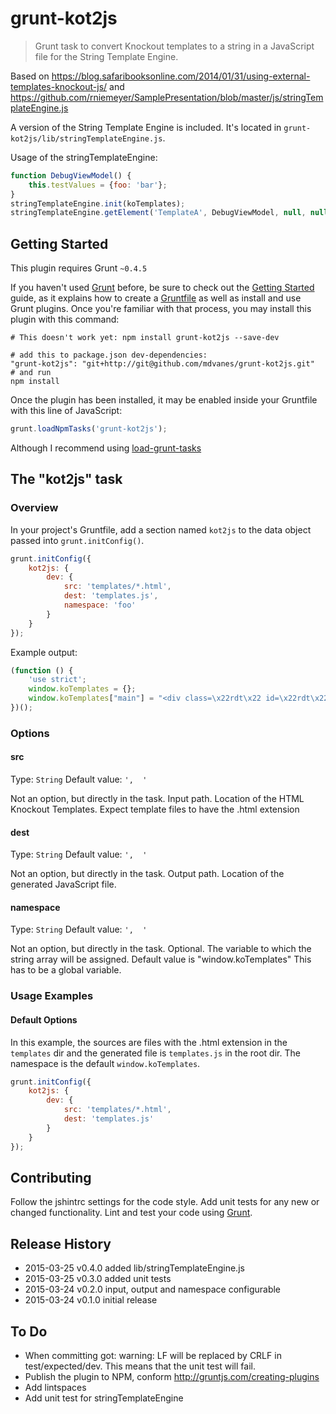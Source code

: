 # grunt-kot2js

> Grunt task to convert Knockout templates to a string in a JavaScript file for the String Template Engine.

Based on https://blog.safaribooksonline.com/2014/01/31/using-external-templates-knockout-js/ and https://github.com/rniemeyer/SamplePresentation/blob/master/js/stringTemplateEngine.js

A version of the String Template Engine is included. It's located in `grunt-kot2js/lib/stringTemplateEngine.js`.

Usage of the stringTemplateEngine:

```js
function DebugViewModel() {
    this.testValues = {foo: 'bar'};
}
stringTemplateEngine.init(koTemplates);
stringTemplateEngine.getElement('TemplateA', DebugViewModel, null, null, $('#wrapper'));
```

## Getting Started
This plugin requires Grunt `~0.4.5`

If you haven't used [Grunt](http://gruntjs.com/) before, be sure to check out the [Getting Started](http://gruntjs.com/getting-started) guide, as it explains how to create a [Gruntfile](http://gruntjs.com/sample-gruntfile) as well as install and use Grunt plugins. Once you're familiar with that process, you may install this plugin with this command:

```shell
# This doesn't work yet: npm install grunt-kot2js --save-dev

# add this to package.json dev-dependencies:
"grunt-kot2js": "git+http://git@github.com/mdvanes/grunt-kot2js.git"
# and run
npm install
```

Once the plugin has been installed, it may be enabled inside your Gruntfile with this line of JavaScript:

```js
grunt.loadNpmTasks('grunt-kot2js');
```

Although I recommend using [load-grunt-tasks](https://www.npmjs.com/package/load-grunt-tasks)

## The "kot2js" task

### Overview
In your project's Gruntfile, add a section named `kot2js` to the data object passed into `grunt.initConfig()`.

```js
grunt.initConfig({
    kot2js: {
        dev: {
            src: 'templates/*.html',
            dest: 'templates.js',
            namespace: 'foo'
        }
    }
});
```

Example output:

```js
(function () {
    'use strict';
    window.koTemplates = {};
    window.koTemplates["main"] = "<div class=\x22rdt\x22 id=\x22rdt\x22></div>";
})();
```

### Options

#### src
Type: `String`
Default value: `',  '`

Not an option, but directly in the task. Input path. Location of the HTML Knockout Templates. Expect template files to have the .html extension

#### dest
Type: `String`
Default value: `',  '`

Not an option, but directly in the task. Output path. Location of the generated JavaScript file.

#### namespace
Type: `String`
Default value: `',  '`

Not an option, but directly in the task. Optional. The variable to which the string array will be assigned. Default value is "window.koTemplates" This has to be a global variable.

### Usage Examples

#### Default Options
In this example, the sources are files with the .html extension in the `templates` dir and the generated file is `templates.js` in the root dir. The namespace is the default `window.koTemplates`.

```js
grunt.initConfig({
    kot2js: {
        dev: {
            src: 'templates/*.html',
            dest: 'templates.js'
        }
    }
});
```

## Contributing
Follow the jshintrc settings for the code style. Add unit tests for any new or changed functionality. Lint and test your code using [Grunt](http://gruntjs.com/).

## Release History

* 2015-03-25    v0.4.0     added lib/stringTemplateEngine.js
* 2015-03-25    v0.3.0     added unit tests
* 2015-03-24    v0.2.0     input, output and namespace configurable
* 2015-03-24    v0.1.0     initial release

## To Do

* When committing got: warning: LF will be replaced by CRLF in test/expected/dev. This means that the unit test will fail.
* Publish the plugin to NPM, conform http://gruntjs.com/creating-plugins
* Add lintspaces
* Add unit test for stringTemplateEngine